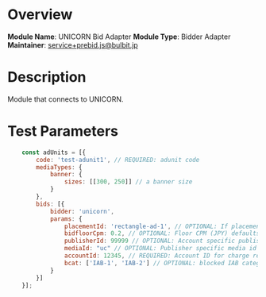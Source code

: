 # Overview

**Module Name**: UNICORN Bid Adapter
**Module Type**: Bidder Adapter
**Maintainer**: service+prebid.js@bulbit.jp

# Description

Module that connects to UNICORN.

# Test Parameters

```js
    const adUnits = [{
        code: 'test-adunit1', // REQUIRED: adunit code
        mediaTypes: {
            banner: {
                sizes: [[300, 250]] // a banner size
            }
        },
        bids: [{
            bidder: 'unicorn',
            params: {
                placementId: 'rectangle-ad-1', // OPTIONAL: If placementId is empty, adunit code will be used as placementId. 
                bidfloorCpm: 0.2, // OPTIONAL: Floor CPM (JPY) defaults to 0
                publisherId: 99999 // OPTIONAL: Account specific publisher id
                mediaId: "uc" // OPTIONAL: Publisher specific media id
                accountId: 12345, // REQUIRED: Account ID for charge request
                bcat: ['IAB-1', 'IAB-2'] // OPTIONAL: blocked IAB categories
            }
        }]
    }];
```
